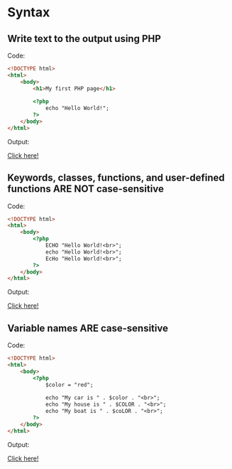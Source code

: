 # Syntax

## Write text to the output using PHP

Code: 

```html
<!DOCTYPE html>
<html>
    <body>
        <h1>My first PHP page</h1>
        
        <?php
            echo "Hello World!";
        ?> 
    </body>
</html>
```

Output:

[Click here!](https://www.w3schools.com/php/phptryit.asp?filename=tryphp_syntax)

## Keywords, classes, functions, and user-defined functions ARE NOT case-sensitive

Code: 

```html
<!DOCTYPE html>
<html>
    <body>
        <?php
            ECHO "Hello World!<br>";
            echo "Hello World!<br>";
            EcHo "Hello World!<br>";
        ?> 
    </body>
</html>
```

Output:

[Click here!](https://www.w3schools.com/php/phptryit.asp?filename=tryphp_syntax_case1)

## Variable names ARE case-sensitive

Code: 

```html
<!DOCTYPE html>
<html>
    <body>
        <?php
            $color = "red";
            
            echo "My car is " . $color . "<br>";
            echo "My house is " . $COLOR . "<br>";
            echo "My boat is " . $coLOR . "<br>";
        ?> 
    </body>
</html>
```

Output:

[Click here!](https://www.w3schools.com/php/phptryit.asp?filename=tryphp_syntax_case2)